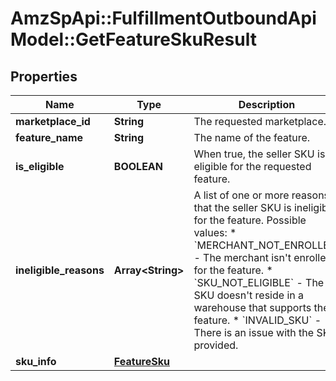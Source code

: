 # AmzSpApi::FulfillmentOutboundApiModel::GetFeatureSkuResult

## Properties
Name | Type | Description | Notes
------------ | ------------- | ------------- | -------------
**marketplace_id** | **String** | The requested marketplace. | 
**feature_name** | **String** | The name of the feature. | 
**is_eligible** | **BOOLEAN** | When true, the seller SKU is eligible for the requested feature. | 
**ineligible_reasons** | **Array&lt;String&gt;** | A list of one or more reasons that the seller SKU is ineligibile for the feature.  Possible values: * &#x60;MERCHANT_NOT_ENROLLED&#x60; - The merchant isn&#x27;t enrolled for the feature. * &#x60;SKU_NOT_ELIGIBLE&#x60; - The SKU doesn&#x27;t reside in a warehouse that supports the feature. * &#x60;INVALID_SKU&#x60; - There is an issue with the SKU provided. | [optional] 
**sku_info** | [**FeatureSku**](FeatureSku.md) |  | [optional] 

